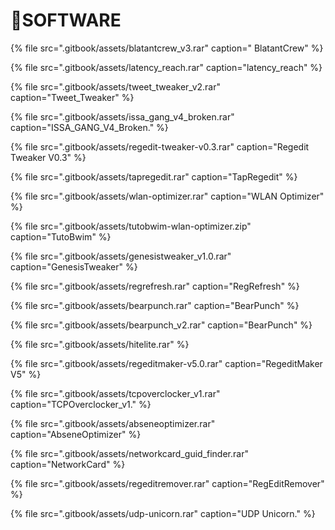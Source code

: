 # 📁SOFTWARE



{% file src=".gitbook/assets/blatantcrew\_v3.rar" caption=" BlatantCrew" %}

{% file src=".gitbook/assets/latency\_reach.rar" caption="latency\_reach" %}

{% file src=".gitbook/assets/tweet\_tweaker\_v2.rar" caption="Tweet\_Tweaker" %}

{% file src=".gitbook/assets/issa\_gang\_v4\_broken.rar" caption="ISSA\_GANG\_V4\_Broken." %}

{% file src=".gitbook/assets/regedit-tweaker-v0.3.rar" caption="Regedit Tweaker V0.3" %}

{% file src=".gitbook/assets/tapregedit.rar" caption="TapRegedit" %}

{% file src=".gitbook/assets/wlan-optimizer.rar" caption="WLAN Optimizer" %}

{% file src=".gitbook/assets/tutobwim-wlan-optimizer.zip" caption="TutoBwim" %}

{% file src=".gitbook/assets/genesistweaker\_v1.0.rar" caption="GenesisTweaker" %}

{% file src=".gitbook/assets/regrefresh.rar" caption="RegRefresh" %}

{% file src=".gitbook/assets/bearpunch.rar" caption="BearPunch" %}

{% file src=".gitbook/assets/bearpunch\_v2.rar" caption="BearPunch" %}

{% file src=".gitbook/assets/hitelite.rar" %}

{% file src=".gitbook/assets/regeditmaker-v5.0.rar" caption="RegeditMaker V5" %}

{% file src=".gitbook/assets/tcpoverclocker\_v1.rar" caption="TCPOverclocker\_v1." %}

{% file src=".gitbook/assets/abseneoptimizer.rar" caption="AbseneOptimizer" %}

{% file src=".gitbook/assets/networkcard\_guid\_finder.rar" caption="NetworkCard" %}

{% file src=".gitbook/assets/regeditremover.rar" caption="RegEditRemover" %}

{% file src=".gitbook/assets/udp-unicorn.rar" caption="UDP Unicorn." %}



